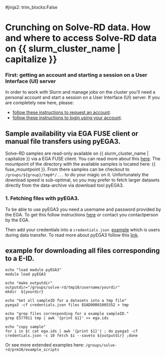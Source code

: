 #jinja2: trim_blocks:False
# Crunching on Solve-RD data. How and where to access Solve-RD data on {{ slurm_cluster_name | capitalize }}

### First: getting an account and starting a session on a User Interface (UI) server

In order to work with Slurm and manage jobs on the cluster you'll need a personal account and start a session on a User Interface (UI) server.
If you are completely new here, please:

 * [follow these instructions to request an account](../accounts/).
 * [follow these instructions to login using your account](../logins/).

## Sample availability via EGA FUSE client or manual file transfers using pyEGA3.
Solve-RD samples are read-only available on {{ slurm_cluster_name | capitalize }} via a EGA FUSE client. You can read more about this [here](https://github.com/EGA-archive/ega-fuse-client).
The mountpoint of the directory with the available samples is located here: {{ fuse_mountpoint }}. From there samples can be checkout to ```/groups/${group}/tmp0*/...``` to do your magic on it.
Unfortunately the download speed is sub-optimal, so you may prefer to fetch larger datasets directly from the data-archive via download tool pyEGA3.  

### 1. Fetching files with pyEGA3.
To be able to use pyEGA3 you need a username and password provided by the EGA. To get this follow instructions [here](https://ega-archive.org) or contact you contactperson by the EGA.

Then add your credentials into a ```credentials.json ```[example](https://github.com/EGA-archive/ega-download-client/blob/master/pyega3/config/default_credential_file.json) which is users during  data transfer. 
To read more about pyEGA3 follow this [link](https://github.com/EGA-archive/ega-download-client).

## example for downloading all files corresponding to a E-ID.

```
echo "load module pyEGA3"
module load pyEGA3

echo "make outputdir"
outputdir="/groups/solve-rd/tmp10/username/yourdir"
mkdir  ${yourdir}

echo "Get all sampleID for a datasets into a tmp file"
pyega3 -cf credentials.json files EGAD00001005352 > tmp
 
echo "grep files corresponding for a example sampleID."
grep E577011 tmp | awk '{print $1}' >> ega.ids
 
echo "copy sample"
for i in $( cat ega.ids | awk '{print $1}') ; do pyega3 -cf credentials.json -c 10 fetch $i --saveto ${outputdir} ;done
```

Or see more extended examples here: ```/groups/solve-rd/prm10/example_scripts```
